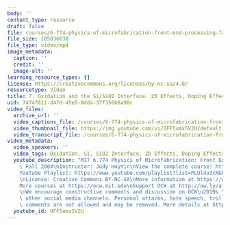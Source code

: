 ```yaml
---
body: ''
content_type: resource
draft: false
file: courses/6-774-physics-of-microfabrication-front-end-processing-fall-2004/mit6_774f04_lec07_360p_16_9.mp4
file_size: 105036630
file_type: video/mp4
image_metadata:
  caption: ''
  credit: ''
  image-alt: ''
learning_resource_types: []
license: https://creativecommons.org/licenses/by-nc-sa/4.0/
resourcetype: Video
title: 7. Oxidation and the Si/SiO2 Interface. 2D Effects, Doping Effects, Point Defect
uid: 7474f811-d47d-45e5-8dda-37f356b6a90c
video_files:
  archive_url: ''
  video_captions_file: /courses/6-774-physics-of-microfabrication-front-end-processing-fall-2004/11iQpAF0nwkmmu5X7Wddk6Mr2hYucExw5_transcript.webvtt
  video_thumbnail_file: https://img.youtube.com/vi/OFF5umxSV2U/default.jpg
  video_transcript_file: /courses/6-774-physics-of-microfabrication-front-end-processing-fall-2004/11iQpAF0nwkmmu5X7Wddk6Mr2hYucExw5_transcript.pdf
video_metadata:
  video_speakers: ''
  video_tags: Oxidation, Si, SiO2 Interface, 2D Effects, Doping Effects, Point Defect
  youtube_description: "MIT 6.774 Physics of Microfabrication: Front End Processing,\
    \ Fall 2004\nInstructor: Judy Hoyt\n\nView the complete course: https://ocw.mit.edu/courses/6-774-physics-of-microfabrication-front-end-processing-fall-2004/\n\
    YouTube Playlist: https://www.youtube.com/playlist?list=PLUl4u3cNGP61IMhYaHL_x-RzNUIDJD9XK\n\
    \nLicense: Creative Commons BY-NC-SA\nMore information at https://ocw.mit.edu/terms\n\
    More courses at https://ocw.mit.edu\nSupport OCW at http://ow.ly/a1If50zVRlQ\n\
    \nWe encourage constructive comments and discussion on OCW\u2019s YouTube and\
    \ other social media channels. Personal attacks, hate speech, trolling, and inappropriate\
    \ comments are not allowed and may be removed. More details at https://ocw.mit.edu/comments."
  youtube_id: OFF5umxSV2U
---
```

